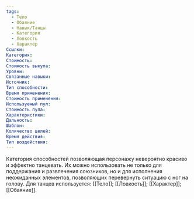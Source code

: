 ```yaml
---
tags:
  - Тело
  - Обаяние
  - Навык/Танцы
  - Категория
  - Ловкость
  - Характер
Ссылки:
Категория: 
Стоимость:
Стоимость выкупа:
Уровни:
Связанные навыки:
Источник:
Тип способности:
Время применения:
Стоимость применения:
Используемый пул:
Стоимость пула:
Характеристики:
Дальность:
Шаблон:
Количество целей:
Время действия:
Тип воздействия:
---
```

Категория способностей позволяющая персонажу невероятно красиво и эффектно танцевать. Их можно использовать не только для поддержания и развлечения союзников, но и для исполнения неожиданных элементов, позволяющих перевернуть ситуацию с ног на голову. Для танцев используется: [[Тело]]; [[Ловкость]]; [[Характер]]; [[Обаяние]]. 